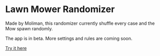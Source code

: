 # Lawn Mower Randomizer

Made by Moliman, this randomizer currently shuffle every case and the Mow spawn randomly.

The app is in beta. More settings and rules are coming soon.

[Try it here](https://moliman.github.io/LawnMower-Randomizer/0.1.0)
